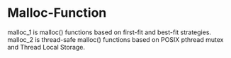 # Malloc-Function
malloc_1 is malloc() functions based on first-fit and best-fit strategies.
malloc_2 is thread-safe malloc() functions based on POSIX pthread mutex and Thread Local Storage.
